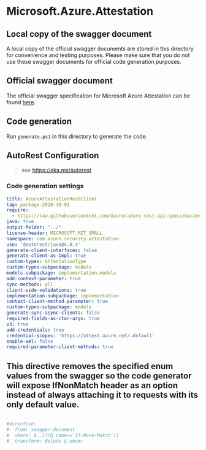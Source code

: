 # Microsoft.Azure.Attestation

## Local copy of the swagger document

A local copy of the official swagger documents are stored in this directory for convenience and testing purposes. Please make sure that you do not use these swagger documents for official code generation purposes.

## Official swagger document

The official swagger specification for Microsoft Azure Attestation can be found [here](https://raw.githubusercontent.com/Azure/azure-rest-api-specs/master/specification/attestation/data-plane/Microsoft.Attestation/stable/2020-10-01/attestation.json).

## Code generation

Run `generate.ps1` in this directory to generate the code.

## AutoRest Configuration

> see <https://aka.ms/autorest>

### Code generation settings

``` yaml
title: AzureAttestationRestClient
tag: package-2020-10-01
require:
  - https://raw.githubusercontent.com/Azure/azure-rest-api-specs/master/specification/attestation/data-plane/readme.md
java: true
output-folder: "../"
license-header: MICROSOFT_MIT_SMALL
namespace: com.azure.security.attestation
use: '@autorest/java@4.0.4'
generate-client-interfaces: false
generate-client-as-impl: true
custom-types: AttestationType
custom-types-subpackage: models
models-subpackage: implementation.models
add-context-parameter: true
sync-methods: all
client-side-validations: true
implementation-subpackage: implementation
context-client-method-parameter: true
custom-types-subpackage: models
generate-sync-async-clients: false
required-fields-as-ctor-args: true
v3: true
add-credentials: true
credential-scopes: 'https://attest.azure.net/.default'
enable-xml: false
required-parameter-client-methods: true

```

## This directive removes the specified enum values from the swagger so the code generator will expose IfNonMatch header as an option instead of always attaching it to requests with its only default value.
``` yaml

#directive:
#- from: swagger-document
#  where: $..[?(@.name=='If-None-Match')]
#  transform: delete $.enum;

```
